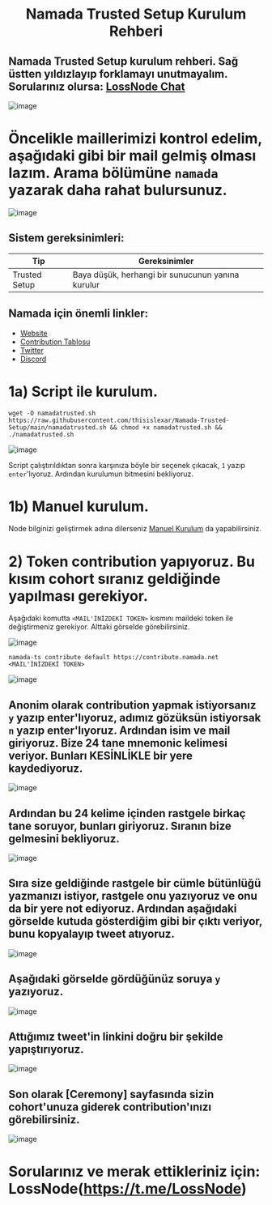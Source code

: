 <h1 align="center">Namada Trusted Setup Kurulum Rehberi

## Namada Trusted Setup kurulum rehberi. Sağ üstten yıldızlayıp forklamayı unutmayalım. Sorularınız olursa: [LossNode Chat](https://t.me/LossNode)

![image](https://user-images.githubusercontent.com/101462877/202854159-065feee3-bf10-457f-9d30-324a74a2f45d.png)


# Öncelikle maillerimizi kontrol edelim, aşağıdaki gibi bir mail gelmiş olması lazım. Arama bölümüne `namada` yazarak daha rahat bulursunuz.

![image](https://user-images.githubusercontent.com/101462877/202854863-c9d08bf8-2c63-44a4-b062-ead4b2a83053.png)


## Sistem gereksinimleri:
Tip | Gereksinimler    |
| ------------- |  -------- |
| Trusted Setup | Baya düşük, herhangi bir sunucunun yanına kurulur  |

## Namada için önemli linkler:
- [Website](https://namada.net)
- [Contribution Tablosu](https://ceremony.namada.net/)
- [Twitter](https://twitter.com/namadanetwork)
- [Discord](https://discord.gg/anoma)

# 1a) Script ile kurulum.
```
wget -O namadatrusted.sh https://raw.githubusercontent.com/thisislexar/Namada-Trusted-Setup/main/namadatrusted.sh && chmod +x namadatrusted.sh && ./namadatrusted.sh
```

![image](https://user-images.githubusercontent.com/101462877/202854040-ddaecd06-411a-49f4-9a25-e8a1ddd0d87c.png)

Script çalıştırıldıktan sonra karşınıza böyle bir seçenek çıkacak, `1` yazıp `enter`'lıyoruz. Ardından kurulumun bitmesini bekliyoruz.


# 1b) Manuel kurulum.

Node bilginizi geliştirmek adına dilerseniz [Manuel Kurulum](https://github.com/thisislexar/Namada-Trusted-Setup/blob/main/namada_manual.md) da yapabilirsiniz.


# 2) Token contribution yapıyoruz. Bu kısım cohort sıranız geldiğinde yapılması gerekiyor.

Aşağıdaki komutta `<MAIL'İNİZDEKİ TOKEN>` kısmını maildeki token ile değiştirmeniz gerekiyor. Alttaki görselde görebilirsiniz.

![image](https://user-images.githubusercontent.com/101462877/202855289-0b9cde75-8db8-48e1-953c-c6a2e2714ede.png)


```
namada-ts contribute default https://contribute.namada.net <MAIL'İNİZDEKİ TOKEN>
```

![image](https://user-images.githubusercontent.com/101462877/203034959-442a4df6-b2eb-4415-b9ce-ff190a6f44e8.png)

## Anonim olarak contribution yapmak istiyorsanız `y` yazıp enter'lıyoruz, adımız gözüksün istiyorsak `n` yazıp enter'lıyoruz. Ardından isim ve mail giriyoruz. Bize 24 tane mnemonic kelimesi veriyor. Bunları KESİNLİKLE bir yere kaydediyoruz.

![image](https://user-images.githubusercontent.com/101462877/203035486-c8058fad-7ef3-4666-966b-25989a399116.png)

## Ardından bu 24 kelime içinden rastgele birkaç tane soruyor, bunları giriyoruz. Sıranın bize gelmesini bekliyoruz.

![image](https://user-images.githubusercontent.com/101462877/203035559-929c9dfd-e107-4650-861f-7c341a1bd2d6.png)

## Sıra size geldiğinde rastgele bir cümle bütünlüğü yazmanızı istiyor, rastgele onu yazıyoruz ve onu da bir yere not ediyoruz. Ardından aşağıdaki görselde kutuda gösterdiğim gibi bir çıktı veriyor, bunu kopyalayıp tweet atıyoruz.

![image](https://user-images.githubusercontent.com/101462877/203035798-124b03cf-7b87-444f-82bc-327e451ba682.png)

## Aşağıdaki görselde gördüğünüz soruya `y` yazıyoruz.

![image](https://user-images.githubusercontent.com/101462877/203035871-0d598870-8b6e-48e1-b9b4-e1ed2291c738.png)

## Attığımız tweet'in linkini doğru bir şekilde yapıştırıyoruz.

![image](https://user-images.githubusercontent.com/101462877/203035928-44922d17-83f5-461e-be38-4b732ef6b63d.png)


## Son olarak [Ceremony] sayfasında sizin cohort'unuza giderek contribution'ınızı görebilirsiniz.

![image](https://user-images.githubusercontent.com/101462877/203036068-92f76eb0-94bf-47ee-965d-d8cf2fa464f0.png)


# Sorularınız ve merak ettikleriniz için: LossNode(https://t.me/LossNode)
